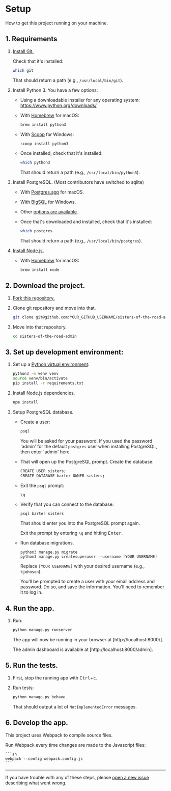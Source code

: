 # Setup

How to get this project running on your machine.

## 1. Requirements

1. [Install Git.](https://git-scm.com/book/en/v2/Getting-Started-Installing-Git)

    Check that it's installed:

      ```sh
      which git
      ```

    That should return a path (e.g., `/usr/local/bin/git`).

2. Install Python 3. You have a few options:

    - Using a downloadable installer for any operating system: https://www.python.org/downloads/

    - With [Homebrew](https://brew.sh/) for macOS:

        ```sh
        brew install python3
        ```

    - With [Scoop](http://scoop.sh/) for Windows:

        ```sh
        scoop install python3
        ```

    - Once installed, check that it's installed:

        ```sh
        which python3
        ```

        That should return a path (e.g., `/usr/local/bin/python3`).

3. Install PostgreSQL. (Most contributors have switched to sqlite)

    - With [Postgres.app](https://postgresapp.com/) for macOS.

    - With [BigSQL](https://www.openscg.com/bigsql/postgresql/installers.jsp/) for Windows.

    - Other [options are available](https://www.postgresql.org/download/).

    - Once that's downloaded and installed, check that it's installed:

      ```sh
      which postgres
      ```

      That should return a path (e.g., `/usr/local/bin/postgres`).

4. [Install Node.js.](https://nodejs.org/en/)
    
    - With [Homebrew](https://brew.sh/) for macOS:

        ```sh
        brew install node
        ```

## 2. Download the project.

1. [Fork this repository.](https://github.com/codeforgoodconf/sisters-of-the-road-admin#fork-destination-box)

2. Clone git repository and move into that.

      ```sh
      git clone git@github.com:YOUR_GITHUB_USERNAME/sisters-of-the-road-admin.git
      ```

3. Move into that repository.

      ```sh
      cd sisters-of-the-road-admin
      ```

## 3. Set up development environment:

1. Set up a [Python virtual environment](https://docs.python.org/3/library/venv.html):

    ```sh
    python3 -m venv venv
    source venv/bin/activate
    pip install -r requirements.txt
    ```

2. Install Node.js dependencies.

    ```sh
    npm install
    ```

3. Setup PostgreSQL database.

    - Create a user:

        ```sh
        psql
        ```

        You will be asked for your password. If you used the password 'admin' for the default `postgres` user when installing PostgreSQL, then enter 'admin' here.

    - That will open up the PostgreSQL prompt. Create the database:

        ```sh
        CREATE USER sisters;
        CREATE DATABASE barter OWNER sisters;
        ```

    - Exit the `psql` prompt:

        ```sh
        \q
        ```

    - Verify that you can connect to the database:

        ```
        psql barter sisters
        ```

        That should enter you into the PostgreSQL prompt again.

        Exit the prompt by entering `\q` and hitting <kbd>Enter</kbd>.

    - Run database migrations.

        ```
        python3 manage.py migrate
        python3 manage.py createsuperuser --username [YOUR USERNAME]
        ```

        Replace `[YOUR USERNAME]` with your desired username (e.g., `kjohnson`).

        You'll be prompted to create a user with your email address and password. Do so, and save the information. You'll need to remember it to log in.

## 4. Run the app.

1. Run:

    ```sh
    python manage.py runserver
    ```

    The app will now be running in your browser at [http://localhost:8000/].

    The admin dashboard is available at [http://localhost:8000/admin].


## 5. Run the tests.

1. First, stop the running app with <kbd>Ctrl</kbd>+<kbd>c</kbd>.

2. Run tests:

    ```sh
    python manage.py behave
    ```

    That should output a lot of `NotImplementedError` messages.

## 6. Develop the app.

This project uses Webpack to compile source files.

Run Webpack every time changes are made to the Javascript files:

    ```sh
    webpack --config webpack.config.js
    ```

---

If you have trouble with any of these steps, please [open a new issue](/codeforgoodconf/sisters-of-the-road-admin/issues/new) describing what went wrong.

